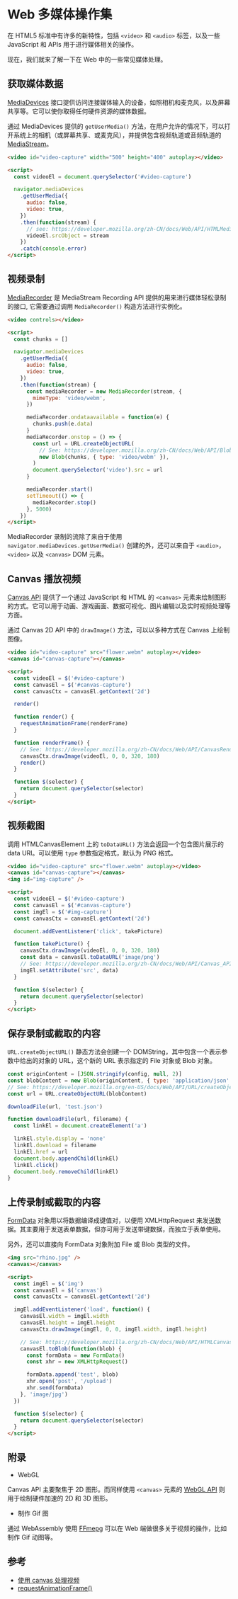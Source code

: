 # Web 多媒体操作集

在 HTML5 标准中有许多的新特性，包括 `<video>` 和 `<audio>` 标签，以及一些 JavaScript 和 APIs 用于进行媒体相关的操作。

现在，我们就来了解一下在 Web 中的一些常见媒体处理。

## 获取媒体数据

[MediaDevices][media_devices] 接口提供访问连接媒体输入的设备，如照相机和麦克风，以及屏幕共享等。它可以使你取得任何硬件资源的媒体数据。

通过 MediaDevices 提供的 `getUserMedia()` 方法，在用户允许的情况下，可以打开系统上的相机（或屏幕共享、或麦克风），并提供包含视频轨道或音频轨道的 [MediaStream][media_stream]。

```html
<video id="video-capture" width="500" height="400" autoplay></video>

<script>
  const videoEl = document.querySelector('#video-capture')

  navigator.mediaDevices
    .getUserMedia({
      audio: false,
      video: true,
    })
    .then(function(stream) {
      // see: https://developer.mozilla.org/zh-CN/docs/Web/API/HTMLMediaElement/srcObject
      videoEl.srcObject = stream
    })
    .catch(console.error)
</script>
```

## 视频录制

[MediaRecorder][media_recorder] 是 MediaStream Recording API 提供的用来进行媒体轻松录制的接口, 它需要通过调用 `MediaRecorder()` 构造方法进行实例化。

```html
<video controls></video>

<script>
  const chunks = []

  navigator.mediaDevices
    .getUserMedia({
      audio: false,
      video: true,
    })
    .then(function(stream) {
      const mediaRecorder = new MediaRecorder(stream, {
        mimeType: 'video/webm',
      })

      mediaRecorder.ondataavailable = function(e) {
        chunks.push(e.data)
      }
      mediaRecorder.onstop = () => {
        const url = URL.createObjectURL(
          // See: https://developer.mozilla.org/zh-CN/docs/Web/API/Blob/Blob
          new Blob(chunks, { type: 'video/webm' }),
        )
        document.querySelector('video').src = url
      }

      mediaRecorder.start()
      setTimeout(() => {
        mediaRecorder.stop()
      }, 5000)
    })
</script>
```

MediaRecorder 录制的流除了来自于使用 `navigator.mediaDevices.getUserMedia()` 创建的外，还可以来自于 `<audio>`，`<video>` 以及 `<canvas>` DOM 元素。

## Canvas 播放视频

[Canvas API][canvas_api] 提供了一个通过 JavaScript 和 HTML 的 `<canvas>` 元素来绘制图形的方式。它可以用于动画、游戏画面、数据可视化、图片编辑以及实时视频处理等方面。

通过 Canvas 2D API 中的 `drawImage()` 方法，可以以多种方式在 Canvas 上绘制图像。

```html
<video id="video-capture" src="flower.webm" autoplay></video>
<canvas id="canvas-capture"></canvas>

<script>
  const videoEl = $('#video-capture')
  const canvasEl = $('#canvas-capture')
  const canvasCtx = canvasEl.getContext('2d')

  render()

  function render() {
    requestAnimationFrame(renderFrame)
  }

  function renderFrame() {
    // See: https://developer.mozilla.org/zh-CN/docs/Web/API/CanvasRenderingContext2D/drawImage
    canvasCtx.drawImage(videoEl, 0, 0, 320, 180)
    render()
  }

  function $(selector) {
    return document.querySelector(selector)
  }
</script>
```

## 视频截图

调用 HTMLCanvasElement 上的 `toDataURL()` 方法会返回一个包含图片展示的 data URI。可以使用 `type` 参数指定格式，默认为 PNG 格式。

```html
<video id="video-capture" src="flower.webm" autoplay></video>
<canvas id="canvas-capture"></canvas>
<img id="img-capture" />

<script>
  const videoEl = $('#video-capture')
  const canvasEl = $('#canvas-capture')
  const imgEl = $('#img-capture')
  const canvasCtx = canvasEl.getContext('2d')

  document.addEventListener('click', takePicture)

  function takePicture() {
    canvasCtx.drawImage(videoEl, 0, 0, 320, 180)
    const data = canvasEl.toDataURL('image/png')
    // See: https://developer.mozilla.org/zh-CN/docs/Web/API/Canvas_API/Tutorial/Using_images
    imgEl.setAttribute('src', data)
  }

  function $(selector) {
    return document.querySelector(selector)
  }
</script>
```

## 保存录制或截取的内容

`URL.createObjectURL()` 静态方法会创建一个 DOMString，其中包含一个表示参数中给出的对象的 URL，这个新的 URL 表示指定的 File 对象或 Blob 对象。

```js
const originContent = [JSON.stringify(config, null, 2)]
const blobContent = new Blob(originContent, { type: 'application/json' })
// See: https://developer.mozilla.org/en-US/docs/Web/API/URL/createObjectURL
const url = URL.createObjectURL(blobContent)

downloadFile(url, 'test.json')

function downloadFile(url, filename) {
  const linkEl = document.createElement('a')

  linkEl.style.display = 'none'
  linkEl.download = filename
  linkEl.href = url
  document.body.appendChild(linkEl)
  linkEl.click()
  document.body.removeChild(linkEl)
}
```

## 上传录制或截取的内容

[FormData][using_formdata_objects] 对象用以将数据编译成键值对，以便用 XMLHttpRequest 来发送数据。其主要用于发送表单数据，但亦可用于发送带键数据，而独立于表单使用。

另外，还可以直接向 FormData 对象附加 File 或 Blob 类型的文件。

```html
<img src="rhino.jpg" />
<canvas></canvas>

<script>
  const imgEl = $('img')
  const canvasEl = $('canvas')
  const canvasCtx = canvasEl.getContext('2d')

  imgEl.addEventListener('load', function() {
    canvasEl.width = imgEl.width
    canvasEl.height = imgEl.height
    canvasCtx.drawImage(imgEl, 0, 0, imgEl.width, imgEl.height)

    // See: https://developer.mozilla.org/zh-CN/docs/Web/API/HTMLCanvasElement/toBlob
    canvasEl.toBlob(function(blob) {
      const formData = new FormData()
      const xhr = new XMLHttpRequest()

      formData.append('test', blob)
      xhr.open('post', '/upload')
      xhr.send(formData)
    }, 'image/jpg')
  })

  function $(selector) {
    return document.querySelector(selector)
  }
</script>
```

## 附录

- WebGL

Canvas API 主要聚焦于 2D 图形。而同样使用 `<canvas>` 元素的 [WebGL API][webgl_api] 则用于绘制硬件加速的 2D 和 3D 图形。

- 制作 Gif 图

通过 WebAssembly 使用 [FFmepg][ffmpeg] 可以在 Web 端做很多关于视频的操作，比如制作 Gif 动图等。

## 参考

- [使用 canvas 处理视频](https://developer.mozilla.org/zh-CN/docs/Web/API/Canvas_API/Manipulating_video_using_canvas)
- [requestAnimationFrame()](https://developer.mozilla.org/zh-CN/docs/Web/API/Window/requestAnimationFrame)

[media_devices]: https://developer.mozilla.org/zh-CN/docs/Web/API/MediaDevices
[media_stream]: https://developer.mozilla.org/zh-CN/docs/Web/API/MediaStream
[canvas_api]: https://developer.mozilla.org/zh-CN/docs/Web/API/Canvas_API
[media_recorder]: https://developer.mozilla.org/zh-CN/docs/Web/API/MediaRecorder
[webgl_api]: https://developer.mozilla.org/zh-CN/docs/Web/API/
[using_formdata_objects]: https://developer.mozilla.org/zh-CN/docs/Web/API/FormData/Using_FormData_Objects
[ffmpeg]: https://github.com/FFmpeg/FFmpeg
